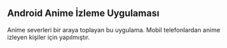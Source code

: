 ## Android Anime İzleme Uygulaması

Anime severleri bir araya toplayan bu uygulama. Mobil telefonlardan anime izleyen kişiler için yapılmıştır.
